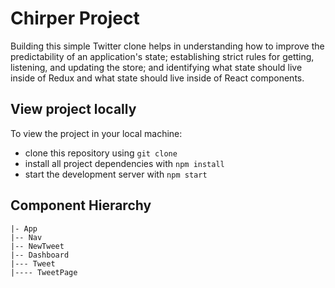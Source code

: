 # Chirper Project

Building this simple Twitter clone helps in understanding how to improve the predictability of an application's state; establishing strict rules for getting, listening, and updating the store; and identifying what state should live inside of Redux and what state should live inside of React components. 

## View project locally

To view the project in your local machine:

* clone this repository using `git clone `
* install all project dependencies with `npm install`
* start the development server with `npm start`

## Component Hierarchy

```
|- App 
|-- Nav
|-- NewTweet
|-- Dashboard
|--- Tweet 
|---- TweetPage 
```
